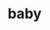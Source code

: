 ---
layout: smileys&emotion
title: baby
emoji: baby
permalink: 👶.html
image: assets/img/3moji/baby.png
---